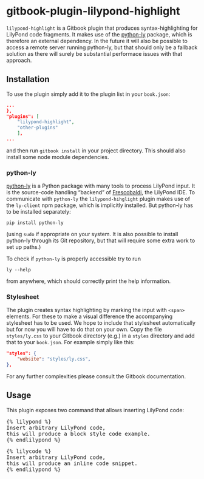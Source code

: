 # gitbook-plugin-lilypond-highlight

`lilypond-highlight` is a Gitbook plugin that produces syntax-highlighting for
LilyPond code fragments.  It makes use of the
[python-ly](https://github.com/wbsoft/python-ly) package, which is therefore an
external dependency. In the future it will also be possible to access a remote
server running python-ly, but that should only be a fallback solution as there
will surely be substantial performace issues with that approach.

## Installation

To use the plugin simply add it to the plugin list in your `book.json`:

```json
...
},
"plugins": [
    "lilypond-highlight",
    "other-plugins"
    ],
...
```
and then run `gitbook install` in your project directory. This should also
install some node module dependencies.

### python-ly

[python-ly](https://github.com/wbsoft/python-ly) is a Python package with many
tools to process LilyPond input. It is the source-code handling “backend” of
[Frescobaldi](http://frescobaldi.org), the LilyPond IDE. To communicate with
`python-ly` the  `lilypond-hihglight` plugin makes use of the `ly-client` npm
package, which is implicitly installed. But python-ly has to be installed
separately:

```
pip install python-ly
```

(using `sudo` if appropriate on your system.  It is also possible to install
python-ly through its Git repository, but that will require some extra work to
set up paths.)

To check if `python-ly` is properly accessible try to run

```
ly --help
```

from anywhere, which should correctly print the help information.

### Stylesheet

The plugin creates syntax highlighting by marking the input with `<span>` elements.
For these to make a visual difference the accompanying stylesheet has to be used.
We hope to include that stylesheet automatically but for now you will have to
do that on your own. Copy the file `styles/ly.css` to your Gitbook directory (e.g.)
in a `styles` directory and add that to your `book.json`. For example simply like
this:

```json
"styles": {
    "website": "styles/ly.css",
},

```

For any further complexities please consult the Gitbook documentation.

## Usage

This plugin exposes two command that allows inserting LilyPond code:

<pre>{% lilypond %}
Insert arbitrary LilyPond code,
this will produce a block style code example.
{% endlilypond %}</pre>

<pre>{% lilycode %}
Insert arbitrary LilyPond code,
this will produce an inline code snippet.
{% endlilypond %}</pre>
